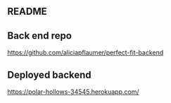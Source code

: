 ## README


## Back end repo
https://github.com/aliciapflaumer/perfect-fit-backend

## Deployed backend
https://polar-hollows-34545.herokuapp.com/
